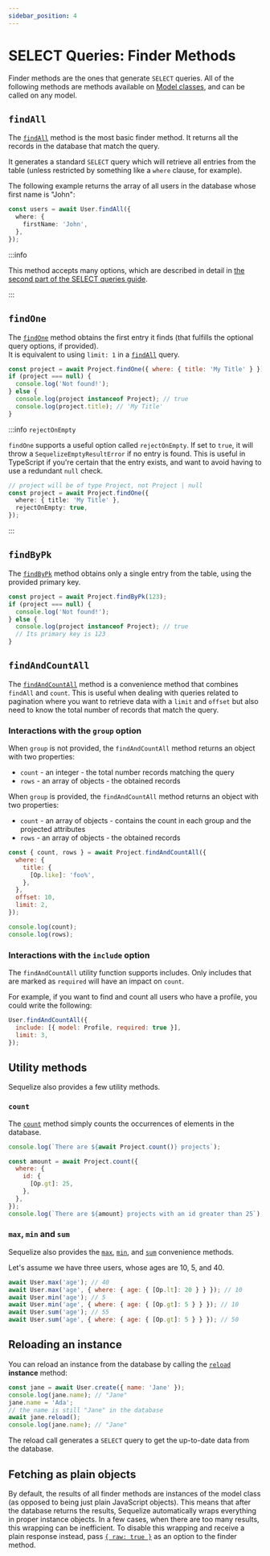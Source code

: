```yaml
---
sidebar_position: 4
---
```


# SELECT Queries: Finder Methods

Finder methods are the ones that generate `SELECT` queries. All of the following methods are methods available on [Model classes](../models/defining-models.mdx), and can be called on any model.

## `findAll`

The [`findAll`](pathname:///api/v7/classes/_sequelize_core.index.Model.html#findAll) method is the most basic finder method.
It returns all the records in the database that match the query.

It generates a standard `SELECT` query which will retrieve all entries from the table (unless restricted by something like a `where` clause, for example).

The following example returns the array of all users in the database whose first name is "John":

```ts
const users = await User.findAll({
  where: {
    firstName: 'John',
  },
});
```

:::info

This method accepts many options, which are described in detail in [the second part of the SELECT queries guide](./select-in-depth.md).

:::

## `findOne`

The [`findOne`](pathname:///api/v7/classes/_sequelize_core.index.Model.html#findOne) method obtains the first entry it finds (that fulfills the optional query options, if provided).  
It is equivalent to using `limit: 1` in a [`findAll`](#findall) query.

```js
const project = await Project.findOne({ where: { title: 'My Title' } });
if (project === null) {
  console.log('Not found!');
} else {
  console.log(project instanceof Project); // true
  console.log(project.title); // 'My Title'
}
```

:::info `rejectOnEmpty`

`findOne` supports a useful option called `rejectOnEmpty`. If set to `true`, it will throw a `SequelizeEmptyResultError` if no entry is found.
This is useful in TypeScript if you're certain that the entry exists, and want to avoid having to use a redundant `null` check.

```ts
// project will be of type Project, not Project | null
const project = await Project.findOne({
  where: { title: 'My Title' },
  rejectOnEmpty: true,
});
```

:::

## `findByPk`

The [`findByPk`](pathname:///api/v7/classes/_sequelize_core.index.Model.html#findByPk) method obtains only a single entry from the table, using the provided primary key.

```js
const project = await Project.findByPk(123);
if (project === null) {
  console.log('Not found!');
} else {
  console.log(project instanceof Project); // true
  // Its primary key is 123
}
```

## `findAndCountAll`

The [`findAndCountAll`](pathname:///api/v7/classes/_sequelize_core.index.Model.html#findAndCountAll) method is a convenience method that combines `findAll` and `count`. This is useful when dealing with queries related to pagination where you want to retrieve data with a `limit` and `offset` but also need to know the total number of records that match the query.

### Interactions with the `group` option

When `group` is not provided, the `findAndCountAll` method returns an object with two properties:

- `count` - an integer - the total number records matching the query
- `rows` - an array of objects - the obtained records

When `group` is provided, the `findAndCountAll` method returns an object with two properties:

- `count` - an array of objects - contains the count in each group and the projected attributes
- `rows` - an array of objects - the obtained records

```js
const { count, rows } = await Project.findAndCountAll({
  where: {
    title: {
      [Op.like]: 'foo%',
    },
  },
  offset: 10,
  limit: 2,
});

console.log(count);
console.log(rows);
```

### Interactions with the `include` option

The `findAndCountAll` utility function supports includes.
Only includes that are marked as `required` will have an impact on `count`.

For example, if you want to find and count all users who have a profile, you could write the following:

```js
User.findAndCountAll({
  include: [{ model: Profile, required: true }],
  limit: 3,
});
```

## Utility methods

Sequelize also provides a few utility methods.

### `count`

The [`count`](pathname:///api/v7/classes/_sequelize_core.index.Model.html#count) method simply counts the occurrences of elements in the database.

```js
console.log(`There are ${await Project.count()} projects`);

const amount = await Project.count({
  where: {
    id: {
      [Op.gt]: 25,
    },
  },
});
console.log(`There are ${amount} projects with an id greater than 25`);
```

### `max`, `min` and `sum`

Sequelize also provides the [`max`](pathname:///api/v7/classes/_sequelize_core.index.Model.html#max), [`min`](pathname:///api/v7/classes/_sequelize_core.index.Model.html#min), and [`sum`](pathname:///api/v7/classes/_sequelize_core.index.Model.html#sum) convenience methods.

Let's assume we have three users, whose ages are 10, 5, and 40.

```js
await User.max('age'); // 40
await User.max('age', { where: { age: { [Op.lt]: 20 } } }); // 10
await User.min('age'); // 5
await User.min('age', { where: { age: { [Op.gt]: 5 } } }); // 10
await User.sum('age'); // 55
await User.sum('age', { where: { age: { [Op.gt]: 5 } } }); // 50
```

## Reloading an instance

You can reload an instance from the database by calling the [`reload`](pathname:///api/v7/classes/_sequelize_core.index.Model.html#reload) **instance** method:

```js
const jane = await User.create({ name: 'Jane' });
console.log(jane.name); // "Jane"
jane.name = 'Ada';
// the name is still "Jane" in the database
await jane.reload();
console.log(jane.name); // "Jane"
```

The reload call generates a `SELECT` query to get the up-to-date data from the database.

## Fetching as plain objects

By default, the results of all finder methods are instances of the model class (as opposed to being just plain JavaScript objects).
This means that after the database returns the results, Sequelize automatically wraps everything in proper instance objects.
In a few cases, when there are too many results, this wrapping can be inefficient.
To disable this wrapping and receive a plain response instead, pass [`{ raw: true }`](pathname:///api/v7/interfaces/_sequelize_core.index.FindOptions.html#raw) as an option to the finder method.
